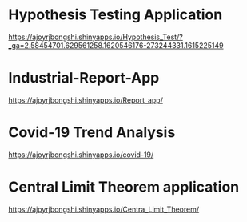 # Hypothesis Testing Application

https://ajoyrjbongshi.shinyapps.io/Hypothesis_Test/?_ga=2.58454701.629561258.1620546176-273244331.1615225149

# Industrial-Report-App
https://ajoyrjbongshi.shinyapps.io/Report_app/

# Covid-19 Trend Analysis
https://ajoyrjbongshi.shinyapps.io/covid-19/

# Central Limit Theorem application
https://ajoyrjbongshi.shinyapps.io/Centra_Limit_Theorem/
